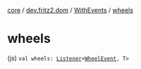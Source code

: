 [core](../../index.md) / [dev.fritz2.dom](../index.md) / [WithEvents](index.md) / [wheels](./wheels.md)

# wheels

(js) `val wheels: `[`Listener`](../-listener/index.md)`<`[`WheelEvent`](https://kotlinlang.org/api/latest/jvm/stdlib/org.w3c.dom.events/-wheel-event/index.html)`, T>`